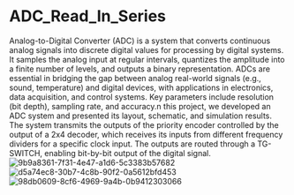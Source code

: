 # ADC_Read_In_Series
 Analog-to-Digital Converter (ADC) is a system that converts continuous analog signals into discrete digital values for processing by digital systems. It samples the analog input at regular intervals, quantizes the amplitude into a finite number of levels, and outputs a binary representation. ADCs are essential in bridging the gap between analog real-world signals (e.g., sound, temperature) and digital devices, with applications in electronics, data acquisition, and control systems. Key parameters include resolution (bit depth), sampling rate, and accuracy.n this project, we developed an ADC system and presented its layout, schematic, and simulation results.
The system transmits the outputs of the priority encoder controlled by the output of a 2x4 decoder, which receives its inputs from different frequency dividers for a specific clock input. The outputs are routed through a TG-SWITCH, enabling bit-by-bit output of the digital signal.
![9b9a8361-7f31-4e47-a1d6-5c3383b57682](https://github.com/user-attachments/assets/b23139c2-1458-4c37-b83e-41dbcf42ad27)
![d5a74ec8-30b7-4c8b-90f2-0a5612bfd453](https://github.com/user-attachments/assets/035dc9cd-8333-4f3d-9256-c706d5d05066)
![98db0609-8cf6-4969-9a4b-0b9412303066](https://github.com/user-attachments/assets/58c5e5e2-99a2-44ee-9b82-85116652fc1c)
